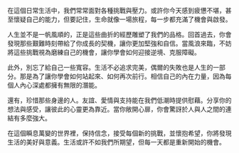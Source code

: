 在這個日常生活中，我們常常面對各種挑戰與壓力。或許你今天感到疲憊不堪，甚至懷疑自己的能力，但要記住，生命就像一場旅程，每一步都充滿了機會與啟發。

人生並不是一帆風順的，正是這些曲折的經歷雕塑了我們的品格。回首過去，你會發現那些艱難時刻帶給了你成長的契機，讓你更加堅強和自信。當風浪來臨，不妨將這些挑戰視為磨練自己的機會，讓你學會如何迎接逆境、克服障礙。

此外，別忘了給自己一些寬容。生活不必追求完美，偶爾的失敗也是人生的一部分。那是為了讓你學會如何站起來、如何再次前行。相信自己的內在力量，因為每個人內心深處都擁有無限的潛能。

還有，珍惜那些身邊的人。友誼、愛情與支持能在我們低潮時提供慰藉。分享你的想法與感受，讓彼此的心靈更為靠近。當你敞開心扉，你會驚訝於人與人之間的連結有多麼強大。

在這個瞬息萬變的世界裡，保持信念，接受每個新的挑戰，並懷抱希望，你將發現生活的美好與意義。生活或許不如我們所期望，但每一天都是重新開始的機會。